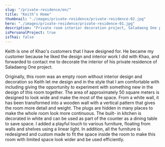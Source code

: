 ```yaml
---
slug: "/private-residence/en/"
title: "Keith’s Home"
thumbnail: "./images/private-residence/private-residence-02.jpg"
hero: "./images/private-residence/private-residence-01.jpg"
description: "Private room interior decoration project, Saladaeng One project"
isPersonalProject: true
isThai: false
---
```


Keith is one of Khao&#39;s customers that I have designed for. He became
my customer because he liked the design and interior work I did with
Khao, and forwarded to contact me to decorate the interior of his private
residence of Saladaeng One project.

Originally, this room was an empty room without interior design and
decoration so Keith let me design and in the style that I am comfortable
with including giving the opportunity to experiment with something new
in the design of this room together. The area of ​​approximately 50 square
meters is designed to look wide and make the most of the space. From a
white wall, it has been transformed into a wooden wall with a vertical
pattern that gives the room more detail and weight. The plugs are hidden
in many places to make the whole room look more continuous. The built-
in kitchen is decorated in white and can be used as part of the counter
as a dining table to save space. I added a playful touch to various
furniture, floating from walls and shelves using a linear light. In addition,
all the furniture is redesigned and custom made to fit the space inside
the room to make this room with limited space look wider and be used
efficiently.
